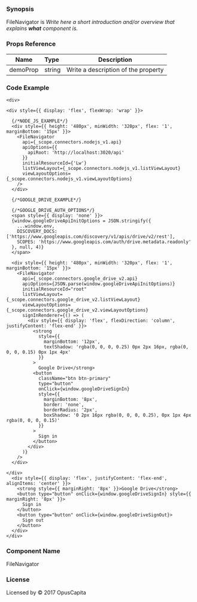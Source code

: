 ### Synopsis

FileNavigator is 
*Write here a short introduction and/or overview that explains **what** component is.*

### Props Reference

| Name                           | Type                    | Description                                                 |
| ------------------------------ | :---------------------- | ----------------------------------------------------------- |
| demoProp                       | string                  | Write a description of the property                         |

### Code Example

```
<div>

<div style={{ display: 'flex', flexWrap: 'wrap' }}>

  {/*NODE_JS_EXAMPLE*/}
  <div style={{ height: '480px', minWidth: '320px', flex: '1', marginBottom: '15px' }}>
    <FileNavigator
      api={_scope.connectors.nodejs_v1.api}
      apiOptions={{
        apiRoot: 'http://localhost:3020/api'
      }}
      initialResourceId={'Lw'}
      listViewLayout={_scope.connectors.nodejs_v1.listViewLayout}
      viewLayoutOptions={_scope.connectors.nodejs_v1.viewLayoutOptions}
    />
  </div>

  {/*GOOGLE_DRIVE_EXAMPLE*/}
  
  {/*GOOGLE_DRIVE_AUTH_OPTIONS*/}
  <span style={{ display: 'none' }}>
  {window.googleDriveApiInitOptions = JSON.stringify({
    ...window.env,
    DISCOVERY_DOCS: ['https://www.googleapis.com/discovery/v1/apis/drive/v2/rest'],
    SCOPES: 'https://www.googleapis.com/auth/drive.metadata.readonly'
  }, null, 4)}
  </span>
  
  <div style={{ height: '480px', minWidth: '320px', flex: '1', marginBottom: '15px' }}>
    <FileNavigator
      api={_scope.connectors.google_drive_v2.api}
      apiOptions={JSON.parse(window.googleDriveApiInitOptions)}
      initialResourceId="root"
      listViewLayout={_scope.connectors.google_drive_v2.listViewLayout}
      viewLayoutOptions={_scope.connectors.google_drive_v2.viewLayoutOptions}
      signInRenderer={() => (
        <div style={{ display: 'flex', flexDirection: 'column', justifyContent: 'flex-end' }}>
          <strong
            style={{
              marginBottom: '12px',
              textShadow: 'rgba(0, 0, 0, 0.25) 0px 2px 16px, rgba(0, 0, 0, 0.15) 0px 1px 4px'
            }}
          >
            Google Drive</strong>
          <button
            className="btn btn-primary"
            type="button"
            onClick={window.googleDriveSignIn}
            style={{
              marginBottom: '8px',
              border: 'none',
              borderRadius: '2px',
              boxShadow: '0 2px 16px rgba(0, 0, 0, 0.25), 0px 1px 4px rgba(0, 0, 0, 0.15)'
            }}
          >
            Sign in
          </button>
        </div>
      )}
    />
  </div>

</div>
  <div style={{ display: 'flex', justifyContent: 'flex-end', alignItems: 'center' }}>
    <strong style={{ marginRight: '8px' }}>Google Drive</strong>
    <button type="button" onClick={window.googleDriveSignIn} style={{ marginRight: '8px' }}>
      Sign in
    </button>
    <button type="button" onClick={window.googleDriveSignOut}>
      Sign out
    </button>
  </div>
</div>
```

### Component Name

FileNavigator

### License

Licensed by © 2017 OpusCapita

